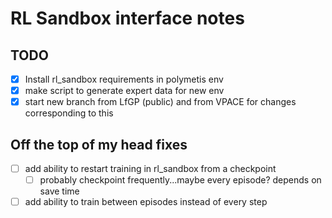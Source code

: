 # RL Sandbox interface notes

## TODO
- [x] Install rl_sandbox requirements in polymetis env
- [x] make script to generate expert data for new env
- [x] start new branch from LfGP (public) and from VPACE for changes corresponding to this

## Off the top of my head fixes
- [ ] add ability to restart training in rl_sandbox from a checkpoint
  - [ ] probably checkpoint frequently...maybe every episode? depends on save time
- [ ] add ability to train between episodes instead of every step